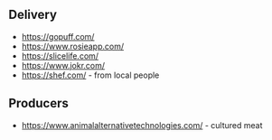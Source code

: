 
## Delivery
* https://gopuff.com/
* https://www.rosieapp.com/
* https://slicelife.com/
* https://www.jokr.com/
* https://shef.com/ - from local people

## Producers
* https://www.animalalternativetechnologies.com/ - cultured meat